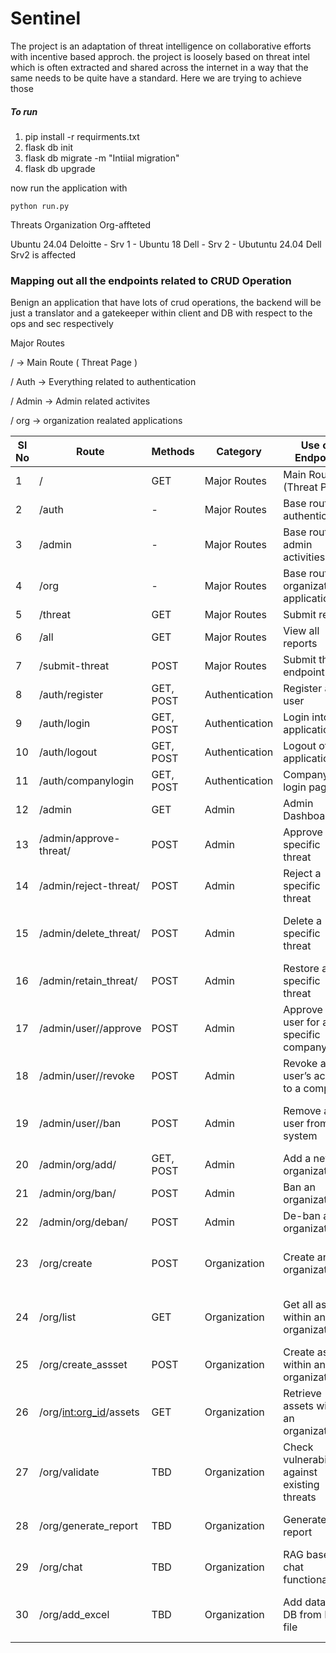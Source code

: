# Sentinel 

The project is an adaptation of threat intelligence on collaborative efforts with incentive based approch. the project is loosely based on threat intel which is often extracted and shared across the internet in a way that the same needs to be quite have a standard. Here we are trying to achieve those

##### To run

1. pip install -r requirments.txt
2. flask db init
3. flask db migrate -m "Intiial migration"
4. flask db upgrade


now run the application with

`python run.py`



Threats                          Organization                                       Org-affteted

Ubuntu 24.04                      Deloitte - Srv 1 - Ubuntu 18
                                  Dell - Srv 2 - Ubutuntu 24.04                   Dell Srv2 is affected

### Mapping out all the endpoints related to CRUD Operation

Benign an application that have lots of crud operations, the backend will be just a translator and a gatekeeper within client and DB with respect to the ops and sec respectively

Major Routes 

/   -> Main Route ( Threat Page )

/ Auth -> Everything related to authentication

/ Admin -> Admin related activites

/ org   -> organization realated applications

| Sl No | Route                              | Methods    | Category          | Use of Endpoint                                      | Remarks                                   | Implemented |
|-------|------------------------------------|------------|-------------------|------------------------------------------------------|-------------------------------------------|-------------|
| 1     | /                                  | GET        | Major Routes      | Main Route (Threat Page)                             |                                           | ✅          |
| 2     | /auth                              | -          | Major Routes      | Base route for authentication                        |                                           | ✅          |
| 3     | /admin                             | -          | Major Routes      | Base route for admin activities                      |                                           | ✅          |
| 4     | /org                               | -          | Major Routes      | Base route for organization applications             |                                           | ✅          |
| 5     | /threat                            | GET        | Major Routes      | Submit report                                        |                                           | ✅          |
| 6     | /all                               | GET        | Major Routes      | View all reports                                     |                                           | ✅          |
| 7     | /submit-threat                     | POST       | Major Routes      | Submit threat endpoint                               |                                           | ✅          |
| 8     | /auth/register                     | GET, POST  | Authentication    | Register any user                                    |                                           | ✅          |
| 9     | /auth/login                        | GET, POST  | Authentication    | Login into the application                           |                                           | ✅          |
| 10    | /auth/logout                       | GET, POST  | Authentication    | Logout of the application                            |                                           | ✅          |
| 11    | /auth/companylogin                 | GET, POST  | Authentication    | Company login page                                   |                                           | ✅          |
| 12    | /admin                             | GET        | Admin             | Admin Dashboard                                      |                                           | ✅          |
| 13    | /admin/approve-threat/<int>        | POST       | Admin             | Approve a specific threat                            |                                           | ✅          |
| 14    | /admin/reject-threat/<int>         | POST       | Admin             | Reject a specific threat                             |                                           | ✅          |
| 15    | /admin/delete_threat/<int>         | POST       | Admin             | Delete a specific threat                             | (Typo corrected from "Deltes")            | ✅          |
| 16    | /admin/retain_threat/<int>         | POST       | Admin             | Restore a specific threat                            |                                           | ✅          |
| 17    | /admin/user/<int>/approve          | POST       | Admin             | Approve a user for a specific company                | [To Implement]                            | ✅          |
| 18    | /admin/user/<int>/revoke           | POST       | Admin             | Revoke a user’s access to a company                  | [To Implement]                            | ✅          |
| 19    | /admin/user/<int>/ban              | POST       | Admin             | Remove a user from the system                        | [To Implement, controlled by role]        | ✅(partially)|
| 20    | /admin/org/add/                    | GET, POST  | Admin             | Add a new organization                               | [To Implement]                            | ✅          |
| 21    | /admin/org/ban/<int>               | POST       | Admin             | Ban an organization                                  | [To Implement]                            | ✅          |
| 22    | /admin/org/deban/<int>             | POST       | Admin             | De-ban an organization                               | [To Implement]                            |             |
| 23    | /org/create                        | POST       | Organization      | Create an organization                               | [Should be ported to admin routes]        | ✅          |
| 24    | /org/list                          | GET        | Organization      | Get all assets within an organization                | [Should be ported to admin routes]        | ✅          |
| 25    | /org/create_assset                 | POST       | Organization      | Create assets within an organization                 |                                           | ✅          |
| 26    | /org/<int:org_id>/assets           | GET        | Organization      | Retrieve assets within an organization               | [Beware of IDOR]                          | ✅          |
| 27    | /org/validate                      | TBD        | Organization      | Check vulnerabilities against existing threats       | [To Implement]                            |             |
| 28    | /org/generate_report               | TBD        | Organization      | Generate a report                                    | [To Implement, AI Module]                 | ✅          |
| 29    | /org/chat                          | TBD        | Organization      | RAG based chat functionality                         | [To Implement, AI Module]                 | ✅          |
| 30    | /org/add_excel                     | TBD        | Organization      | Add data to DB from Excel file                       | [To Implement, External Module]           |             |
